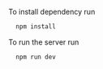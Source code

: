 
To install dependency run

```bash
  npm install
```


To run the server run

```bash
  npm run dev
```

